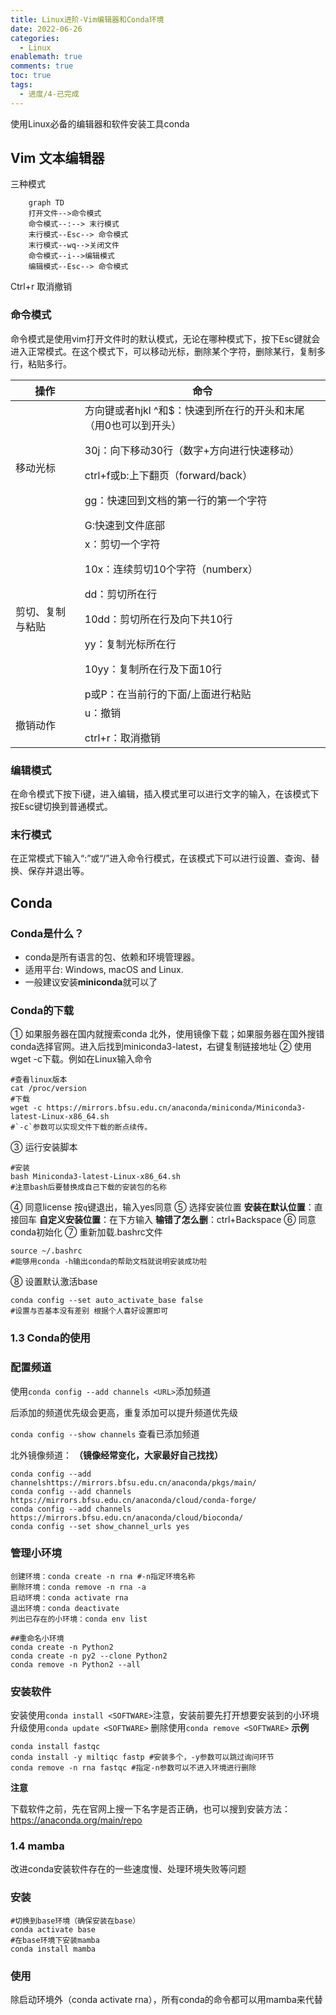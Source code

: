 ```yaml
---
title: Linux进阶-Vim编辑器和Conda环境
date: 2022-06-26
categories:
  - Linux
enablemath: true
comments: true
toc: true
tags:
  - 进度/4-已完成
---
```

使用Linux必备的编辑器和软件安装工具conda

<!--more-->

## Vim 文本编辑器

三种模式
```mermaid
	graph TD
    打开文件-->命令模式
    命令模式--:--> 末行模式
    末行模式--Esc--> 命令模式
    末行模式--wq-->关闭文件
    命令模式--i-->编辑模式
    编辑模式--Esc--> 命令模式
```
Ctrl+r  取消撤销

### 命令模式

命令模式是使用vim打开文件时的默认模式，无论在哪种模式下，按下Esc键就会进入正常模式。在这个模式下，可以移动光标，删除某个字符，删除某行，复制多行，粘贴多行。

| 操作             | 命令                                                         |
| ---------------- | ------------------------------------------------------------ |
| 移动光标         | 方向键或者hjkl ^和$：快速到所在行的开头和末尾（用0也可以到开头） </p>  30j：向下移动30行（数字+方向进行快速移动）</p> ctrl+f或b:上下翻页（forward/back）</p>gg：快速回到文档的第一行的第一个字符</p>G:快速到文件底部 |
| 剪切、复制与粘贴 | x：剪切一个字符  </p> 10x：连续剪切10个字符（numberx）  </p> dd：剪切所在行 </p> 10dd：剪切所在行及向下共10行 </p> yy：复制光标所在行 </p> 10yy：复制所在行及下面10行 </p> p或P：在当前行的下面/上面进行粘贴 |
| 撤销动作         | u：撤销 </p> ctrl+r：取消撤销                                |

### 编辑模式

在命令模式下按下i键，进入编辑，插入模式里可以进行文字的输入，在该模式下按Esc键切换到普通模式。

### 末行模式

在正常模式下输入“:”或“/”进入命令行模式，在该模式下可以进行设置、查询、替换、保存并退出等。

## Conda

###  Conda是什么？

- conda是所有语言的包、依赖和环境管理器。
- 适用平台: Windows, macOS and Linux.
- 一般建议安装**miniconda**就可以了

### Conda的下载

① 如果服务器在国内就搜索conda 北外，使用镜像下载；如果服务器在国外搜错conda选择官网。进入后找到miniconda3-latest，右键复制链接地址
② 使用wget -c下载。例如在Linux输入命令

```ssh
#查看linux版本
cat /proc/version
#下载
wget -c https://mirrors.bfsu.edu.cn/anaconda/miniconda/Miniconda3-latest-Linux-x86_64.sh 
#`-c`参数可以实现文件下载的断点续传。
```

③ 运行安装脚本

```ssh
#安装
bash Miniconda3-latest-Linux-x86_64.sh
#注意bash后要替换成自己下载的安装包的名称
```

④ 同意license
按`q`键退出，输入yes同意
⑤ 选择安装位置
**安装在默认位置**：直接回车
**自定义安装位置**：在下方输入
**输错了怎么删**：ctrl+Backspace
⑥ 同意conda初始化
⑦ 重新加载.bashrc文件

```
source ~/.bashrc
#能够用conda -h输出conda的帮助文档就说明安装成功啦
```

⑧ 设置默认激活base

```
conda config --set auto_activate_base false
#设置与否基本没有差别 根据个人喜好设置即可
```

### 1.3 Conda的使用

### 配置频道

使用`conda config --add channels <URL>`添加频道

后添加的频道优先级会更高，重复添加可以提升频道优先级

`conda config --show channels` 查看已添加频道

北外镜像频道： **（镜像经常变化，大家最好自己找找）**

```conda config --add channels https://mirrors.bfsu.edu.cn/anaconda/pkgs/free/
conda config --add channelshttps://mirrors.bfsu.edu.cn/anaconda/pkgs/main/
conda config --add channels https://mirrors.bfsu.edu.cn/anaconda/cloud/conda-forge/
conda config --add channels https://mirrors.bfsu.edu.cn/anaconda/cloud/bioconda/
conda config --set show_channel_urls yes 
```

### 管理小环境

```
创建环境：conda create -n rna #-n指定环境名称
删除环境：conda remove -n rna -a
启动环境：conda activate rna
退出环境：conda deactivate
列出已存在的小环境：conda env list

##重命名小环境
conda create -n Python2 
conda create -n py2 --clone Python2
conda remove -n Python2 --all
```

### 安装软件

安装使用`conda install <SOFTWARE>`注意，安装前要先打开想要安装到的小环境
升级使用`conda update <SOFTWARE>`
删除使用`conda remove <SOFTWARE>`
**示例**

```
conda install fastqc
conda install -y miltiqc fastp #安装多个，-y参数可以跳过询问环节
conda remove -n rna fastqc #指定-n参数可以不进入环境进行删除
```

**注意**

下载软件之前，先在官网上搜一下名字是否正确，也可以搜到安装方法：https://anaconda.org/main/repo

### 1.4 mamba

改进conda安装软件存在的一些速度慢、处理环境失败等问题
### 安装
```
#切换到base环境（确保安装在base）
conda activate base
#在base环境下安装mamba
conda install mamba
```
### 使用
除启动环境外（conda activate rna），所有conda的命令都可以用mamba来代替